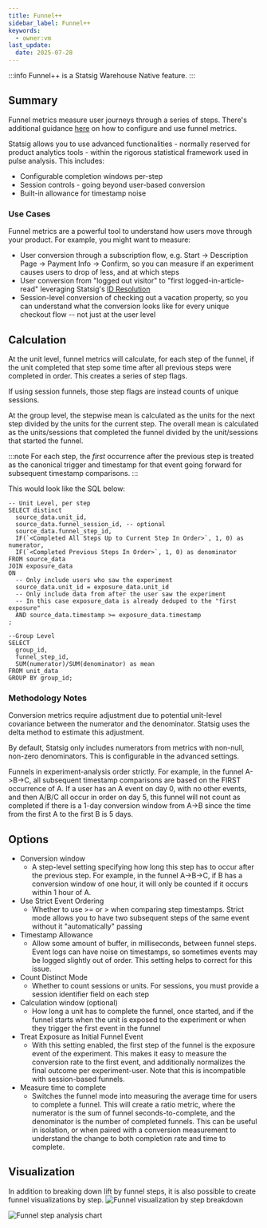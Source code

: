 ```yaml
---
title: Funnel++
sidebar_label: Funnel++
keywords:
  - owner:vm
last_update:
  date: 2025-07-28
---
```


:::info
Funnel++ is a Statsig Warehouse Native feature.
:::

## Summary

Funnel metrics measure user journeys through a series of steps. There's additional guidance [here](/statsig-warehouse-native/features/funnel-metrics) on how to configure and use funnel metrics.

Statsig allows you to use advanced functionalities - normally reserved for product analytics tools - within the rigorous statistical framework used in pulse analysis. This includes:

- Configurable completion windows per-step
- Session controls - going beyond user-based conversion
- Built-in allowance for timestamp noise

### Use Cases

Funnel metrics are a powerful tool to understand how users move through your product. For example, you might want to measure:

- User conversion through a subscription flow, e.g. Start -> Description Page -> Payment Info -> Confirm, so you can measure if an experiment causes users to drop of less, and at which steps
- User conversion from "logged out visitor" to "first logged-in-article-read" leveraging Statsig's [ID Resolution](/statsig-warehouse-native/features/funnel-metrics)
- Session-level conversion of checking out a vacation property, so you can understand what the conversion looks like for every unique checkout flow -- not just at the user level

## Calculation

At the unit level, funnel metrics will calculate, for each step of the funnel, if the unit completed that step some time after all previous steps were completed in order. This creates a series of step flags.

If using session funnels, those step flags are instead counts of unique sessions.

At the group level, the stepwise mean is calculated as the units for the next step divided by the units for the current step. The overall mean is calculated as the units/sessions that completed the funnel divided by the unit/sessions that started the funnel.

:::note
For each step, the _first_ occurrence after the previous step is treated as the canonical trigger and timestamp for that event going forward for subsequent timestamp comparisons.
:::

This would look like the SQL below:

```
-- Unit Level, per step
SELECT distinct
  source_data.unit_id,
  source_data.funnel_session_id, -- optional
  source_data.funnel_step_id,
  IF(`<Completed All Steps Up to Current Step In Order>`, 1, 0) as numerator,
  IF(`<Completed Previous Steps In Order>`, 1, 0) as denominator
FROM source_data
JOIN exposure_data
ON
  -- Only include users who saw the experiment
  source_data.unit_id = exposure_data.unit_id
  -- Only include data from after the user saw the experiment
  -- In this case exposure_data is already deduped to the "first exposure"
  AND source_data.timestamp >= exposure_data.timestamp
;

--Group Level
SELECT
  group_id,
  funnel_step_id,
  SUM(numerator)/SUM(denominator) as mean
FROM unit_data
GROUP BY group_id;
```

### Methodology Notes

Conversion metrics require adjustment due to potential unit-level covariance between the numerator and the denominator. Statsig uses the delta method to estimate this adjustment.

By default, Statsig only includes numerators from metrics with non-null, non-zero denominators. This is configurable in the advanced settings.

Funnels in experiment-analysis order strictly. For example, in the funnel A->B->C, all subsequent timestamp comparisons are based on the FIRST occurrence of A. If a user has an A event on day 0, with no other events, and then A/B/C all occur in order on day 5, this funnel will not count as completed if there is a 1-day conversion window from A->B since the time from the first A to the first B is 5 days.

## Options

- Conversion window
  - A step-level setting specifying how long this step has to occur after the previous step. For example, in the funnel A->B->C, if B has a conversion window of one hour, it will only be counted if it occurs within 1 hour of A.
- Use Strict Event Ordering
  - Whether to use >= or > when comparing step timestamps. Strict mode allows you to have two subsequent steps of the same event without it "automatically" passing
- Timestamp Allowance
  - Allow some amount of buffer, in milliseconds, between funnel steps. Event logs can have noise on timestamps, so sometimes events may be logged slightly out of order. This setting helps to correct for this issue.
- Count Distinct Mode
  - Whether to count sessions or units. For sessions, you must provide a session identifier field on each step
- Calculation window (optional)
  - How long a unit has to complete the funnel, once started, and if the funnel starts when the unit is exposed to the experiment or when they trigger the first event in the funnel
- Treat Exposure as Initial Funnel Event
  - With this setting enabled, the first step of the funnel is the exposure event of the experiment. This makes it easy to measure the conversion rate to the first event, and additionally normalizes the final outcome per experiment-user. Note that this is incompatible with session-based funnels.
- Measure time to complete
  - Switches the funnel mode into measuring the average time for users to complete a funnel. This will create a ratio metric, where the numerator is the sum of funnel seconds-to-complete, and the denominator is the number of completed funnels. This can be useful in isolation, or when paired with a conversion measurement to understand the change to both completion rate and time to complete.

## Visualization

In addition to breaking down lift by funnel steps, it is also possible to create funnel visualizations by step.
![Funnel visualization by step breakdown](https://github.com/user-attachments/assets/c38ca372-5323-408f-89b6-121300b4e60c)

![Funnel step analysis chart](https://github.com/user-attachments/assets/8e10442f-be78-455e-84a3-053e4a61434a)
